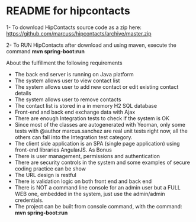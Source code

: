 README for hipcontacts
==========================
1- To download HipContacts source code as a zip here: https://github.com/marcuss/hipcontacts/archive/master.zip

2- To RUN HipContacts after download and using maven, execute the command    **mvn spring-boot:run**


About the fulfillment the following requirements
* The back end server is running on Java platform
* The system allows user to view contact list
* The system allows user to add new contact or edit existing contact details
* The system allows user to remove contacts
* The contact list is stored in a in memory H2 SQL database
* Front-end and back end exchange data with Ajax
* There are enough Integration tests to check if the system is OK
* Since most of the classes are autogenerated with Yeoman, only some tests with @author marcus.sanchez are real unit tests right now, all the others can fall into the Integration test category.
* The client side application is an SPA (single page application) using front-end libraries AngularJS.
As Bonus
* There is user management, permissions and authentication
* There are security controls in the system and some examples of secure coding practice can be show
* The URL design is restful
* There is validation logic on both front end and back end
* There is NOT a command line console for an admin user but a FULL WEB one, embedded in the system, just use the admin/admin credentials.
* The project can be built from console command,  with the command: **mvn spring-boot:run**
 
